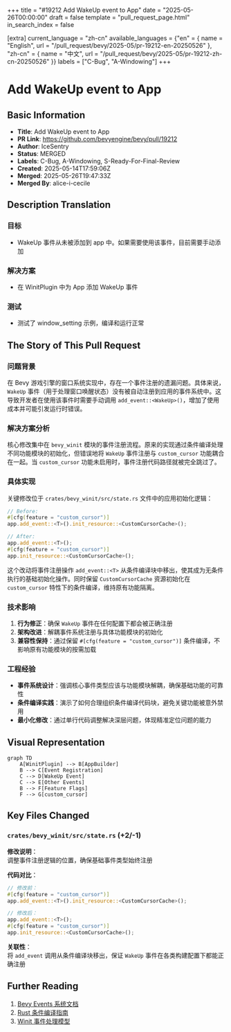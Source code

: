 +++
title = "#19212 Add WakeUp event to App"
date = "2025-05-26T00:00:00"
draft = false
template = "pull_request_page.html"
in_search_index = false

[extra]
current_language = "zh-cn"
available_languages = {"en" = { name = "English", url = "/pull_request/bevy/2025-05/pr-19212-en-20250526" }, "zh-cn" = { name = "中文", url = "/pull_request/bevy/2025-05/pr-19212-zh-cn-20250526" }}
labels = ["C-Bug", "A-Windowing"]
+++

# Add WakeUp event to App

## Basic Information
- **Title**: Add WakeUp event to App  
- **PR Link**: https://github.com/bevyengine/bevy/pull/19212  
- **Author**: IceSentry  
- **Status**: MERGED  
- **Labels**: C-Bug, A-Windowing, S-Ready-For-Final-Review  
- **Created**: 2025-05-14T17:59:06Z  
- **Merged**: 2025-05-26T19:47:33Z  
- **Merged By**: alice-i-cecile  

## Description Translation
### 目标  
- WakeUp 事件从未被添加到 app 中。如果需要使用该事件，目前需要手动添加  

### 解决方案  
- 在 WinitPlugin 中为 App 添加 WakeUp 事件  

### 测试  
- 测试了 window_setting 示例，编译和运行正常  

## The Story of This Pull Request

### 问题背景
在 Bevy 游戏引擎的窗口系统实现中，存在一个事件注册的遗漏问题。具体来说，`WakeUp` 事件（用于处理窗口唤醒状态）没有被自动注册到应用的事件系统中。这导致开发者在使用该事件时需要手动调用 `add_event::<WakeUp>()`，增加了使用成本并可能引发运行时错误。

### 解决方案分析
核心修改集中在 `bevy_winit` 模块的事件注册流程。原来的实现通过条件编译处理不同功能模块的初始化，但错误地将 `WakeUp` 事件注册与 `custom_cursor` 功能耦合在一起。当 `custom_cursor` 功能未启用时，事件注册代码路径就被完全跳过了。

### 具体实现
关键修改位于 `crates/bevy_winit/src/state.rs` 文件中的应用初始化逻辑：

```rust
// Before:
#[cfg(feature = "custom_cursor")]
app.add_event::<T>().init_resource::<CustomCursorCache>();

// After:
app.add_event::<T>();
#[cfg(feature = "custom_cursor")]
app.init_resource::<CustomCursorCache>();
```

这个改动将事件注册操作 `add_event::<T>` 从条件编译块中移出，使其成为无条件执行的基础初始化操作。同时保留 `CustomCursorCache` 资源初始化在 `custom_cursor` 特性下的条件编译，维持原有功能隔离。

### 技术影响
1. **行为修正**：确保 `WakeUp` 事件在任何配置下都会被正确注册
2. **架构改进**：解耦事件系统注册与具体功能模块的初始化
3. **兼容性保持**：通过保留 `#[cfg(feature = "custom_cursor")]` 条件编译，不影响原有功能模块的按需加载

### 工程经验
- **事件系统设计**：强调核心事件类型应该与功能模块解耦，确保基础功能的可靠性
- **条件编译实践**：演示了如何合理组织条件编译代码块，避免关键功能被意外禁用
- **最小化修改**：通过单行代码调整解决深层问题，体现精准定位问题的能力

## Visual Representation

```mermaid
graph TD
    A[WinitPlugin] --> B[AppBuilder]
    B --> C[Event Registration]
    C --> D[WakeUp Event]
    C --> E[Other Events]
    B --> F[Feature Flags]
    F --> G[custom_cursor]
```

## Key Files Changed

### `crates/bevy_winit/src/state.rs` (+2/-1)
**修改说明**：  
调整事件注册逻辑的位置，确保基础事件类型始终注册

**代码对比**：
```rust
// 修改前：
#[cfg(feature = "custom_cursor")]
app.add_event::<T>().init_resource::<CustomCursorCache>();

// 修改后：
app.add_event::<T>();
#[cfg(feature = "custom_cursor")]
app.init_resource::<CustomCursorCache>();
```

**关联性**：  
将 `add_event` 调用从条件编译块移出，保证 `WakeUp` 事件在各类构建配置下都能正确注册

## Further Reading
1. [Bevy Events 系统文档](https://docs.rs/bevy/latest/bevy/ecs/event/index.html)
2. [Rust 条件编译指南](https://doc.rust-lang.org/reference/conditional-compilation.html)
3. [Winit 事件处理模型](https://docs.rs/winit/latest/winit/event_loop/struct.EventLoop.html)